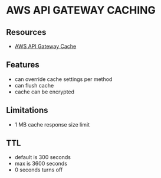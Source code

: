 # AWS API GATEWAY CACHING

## Resources

- [AWS API Gateway Cache](https://docs.aws.amazon.com/apigateway/latest/developerguide/api-gateway-caching.html)

## Features
- can override cache settings per method
- can flush cache
- cache can be encrypted

## Limitations
- 1 MB cache response size limit

## TTL
- default is 300 seconds
- max is 3600 seconds
- 0 seconds turns off